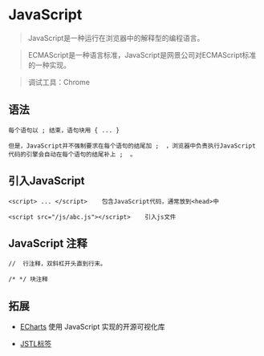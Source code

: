 # JavaScript

> JavaScript是一种运行在浏览器中的解释型的编程语言。

> ECMAScript是一种语言标准，JavaScript是网景公司对ECMAScript标准的一种实现。

> 调试工具：Chrome

## 语法

```text
每个语句以 ; 结束，语句块用 { ... }

但是，JavaScript并不强制要求在每个语句的结尾加 ;  ，浏览器中负责执行JavaScript代码的引擎会自动在每个语句的结尾补上 ;  。

```

## 引入JavaScript
```text
<script> ... </script>    包含JavaScript代码，通常放到<head>中

<script src="/js/abc.js"></script>    引入js文件

```

## JavaScript 注释
```text
//  行注释，双斜杠开头直到行末。

/* */ 块注释

```


## 拓展

- [ECharts](echarts.md) 使用 JavaScript 实现的开源可视化库

- [JSTL标签](jstl.md)
